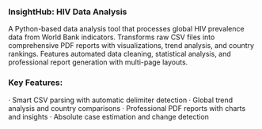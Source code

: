 ### InsightHub: HIV Data Analysis

A Python-based data analysis tool that processes global HIV prevalence data from World Bank indicators. Transforms raw CSV files into comprehensive PDF reports with visualizations, trend analysis, and country rankings. Features automated data cleaning, statistical analysis, and professional report generation with multi-page layouts.

### Key Features:

· Smart CSV parsing with automatic delimiter detection
· Global trend analysis and country comparisons
· Professional PDF reports with charts and insights
· Absolute case estimation and change detection